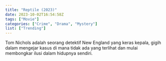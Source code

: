 ```yaml
---
title: "Reptile (2023)"
date: 2023-10-02T16:54:58Z
tags: ["Movie"]
categories: ["Crime", "Drama", "Mystery"]
list: ["Trending"]
---
```


Tom Nichols adalah seorang detektif New England yang keras kepala, gigih dalam mengejar kasus di mana tidak ada yang terlihat dan mulai membongkar ilusi dalam hidupnya sendiri.

<mux-player stream-type="on-demand"
  src="https://kp3d-my.sharepoint.com/personal/ryoo_kp3d_onmicrosoft_com/_layouts/15/download.aspx?share=EWpjqBAZyUFCgRJkqngQ2bcBZCnycRILURB6DHWBnvPUNw" metadata-video-title="Reptile (2023)" prefer-playback="mse" controls>
  </mux-player>
  
  
  <script src="https://cdn.jsdelivr.net/npm/@mux/mux-player"></script>
  
 <script id="z2iEz01UixDlRfQBb0202JcgquC2a44BCd5x00aM4O02ZIiE" type="application/ld+json">
 {
  "@context": "https://schema.org/",
  "@type": "VideoObject",
  "name": "Reptile (2023)",
  "contentUrl": "https://stream.mux.com/z2iEz01UixDlRfQBb0202JcgquC2a44BCd5x00aM4O02ZIiE.m3u8",
  "thumbnailUrl": "https://www.themoviedb.org/t/p/original/wAi99NAq3uKahGtI4Qxhh7R9PCL.jpg?width=314&fit_mode=preserve&time=25",
  "uploadDate": "2023-10-02T16:54:58Z",
}

</script>